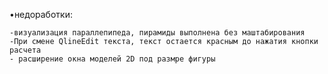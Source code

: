 •недоработки:

    -визуализация параллепипеда, пирамиды выполнена без маштабирования
    -При смене QlineEdit текста, текст остается красным до нажатия кнопки расчета
    - расширение окна моделей 2D под размре фигуры
